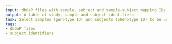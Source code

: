 ```yaml
---
input: dbGaP files with sample, subject and sample-subject mapping IDs
output: A table of study, sample and subject identifiers
task: Select samples (genotype ID) and subjects (phenotype ID) to be used in the analysis
tags:
- dbGaP files
- subject identifiers
---
```

